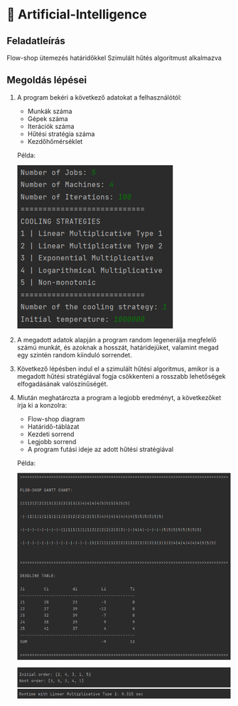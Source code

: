 # 🤖 Artificial-Intelligence
## Feladatleírás
Flow-shop ütemezés határidőkkel Szimulált hűtés algoritmust alkalmazva

## Megoldás lépései
1. A program bekéri a következő adatokat a felhasználótól:
    - Munkák száma
    - Gépek száma
    - Iterációk száma
    - Hűtési stratégia száma
    - Kezdőhőmérséklet
    
    Példa:
    
    ![alt text](https://github.com/APeterIstvan/Artificial-Intelligence/blob/main/input.png?raw=true)
    
2. A megadott adatok alapján a program random legenerálja megfelelő számú munkát, és azoknak a hosszát, határidejüket, valamint megad egy szintén random kiinduló sorrendet.
3. Következő lépésben indul el a szimulált hűtési algoritmus, amikor is a megadott hűtési stratégiával fogja csökkenteni a rosszabb lehetőségek elfogadásának valószínűségét.
4. Miután meghatározta a program a legjobb eredményt, a következőket írja ki a konzolra:
    - Flow-shop diagram
    - Határidő-táblázat
    - Kezdeti sorrend
    - Legjobb sorrend
    - A program futási ideje az adott hűtési stratégiával
    
    Példa:
    
    ![alt text](https://github.com/APeterIstvan/Artificial-Intelligence/blob/main/chart_and_table.png?raw=true)
    
    ![alt text](https://github.com/APeterIstvan/Artificial-Intelligence/blob/main/orders.png?raw=true)
    ![alt text](https://github.com/APeterIstvan/Artificial-Intelligence/blob/main/runtime.png?raw=true)
